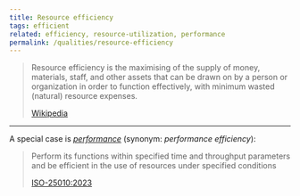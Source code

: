 ```yaml
---
title: Resource efficiency
tags: efficient
related: efficiency, resource-utilization, performance
permalink: /qualities/resource-efficiency
---
```


>Resource efficiency is the maximising of the supply of money, materials, staff, and other assets that can be drawn on by a person or organization in order to function effectively, with minimum wasted (natural) resource expenses. 
>
>[Wikipedia](https://en.wikipedia.org/wiki/Resource_efficiency)

<hr>

A special case is [_performance_](/qualities/performance) (synonym: _performance efficiency_):

>Perform its functions within specified time and throughput parameters and be efficient in the use of resources under specified conditions
>
>[ISO-25010:2023](/references/#iso-25010-2023)




